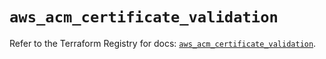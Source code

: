 # `aws_acm_certificate_validation`

Refer to the Terraform Registry for docs: [`aws_acm_certificate_validation`](https://registry.terraform.io/providers/hashicorp/aws/5.37.0/docs/resources/acm_certificate_validation).
